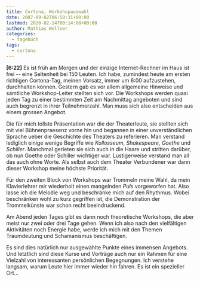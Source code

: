 ```yaml
---
title: Cortona, Workshopauswahl
date: 2007-09-02T06:50:31+00:00
lastmod: 2020-02-14T00:14:08+00:00
author: Mathias Wellner
categories:
  - tagebuch
tags:
  - cortona
---
```

**[6:22]** Es ist früh am Morgen und der einzige Internet-Rechner im Haus ist frei -- eine Seltenheit bei 150 Leuten. Ich habe, zumindest heute am ersten richtigen Cortona-Tag, meinen Vorsatz, immer um 6:00 aufzustehen, durchhalten können. Gestern gab es vor allem allgemeine Hinweise und sämtliche Workshop-Leiter stellten sich vor. Die Workshops werden quasi jeden Tag zu einer bestimmten Zeit am Nachmittag angeboten und sind auch begrenzt in ihrer Teilnehmerzahl. Man muss sich also entscheiden aus einem grossen Angebot.
<!--more-->

Die für mich tollste Präsentation war die der Theaterleute, sie stellten sich mit viel Bühnenpraesenz vorne hin und begannen in einer unverständlichen Sprache ueber die Geschichte des Theaters zu referieren. Man verstand lediglich einige wenige Begriffe wie _Kollosseum_, _Shakespeare_, _Goethe_ und _Schiller_. Manchmal gerieten sie sich auch in die Haare und stritten darüber, ob nun Goethe oder Schiller wichtiger war. Lustigerweise verstand man all das auch ohne Worte. Als selbst auch dem Theater Verbundener war dann dieser Workshop meine höchste Priorität.

Für den zweiten Block von Workshops war Trommeln meine Wahl, da mein Klavierlehrer mir wiederholt einen mangelnden _Puls_ vorgeworfen hat. Also lasse ich die Melodie weg und beschränke mich auf den Rhythmus. Wobei beschränken wohl zu kurz gegriffen ist, die Demonstration der Trommelkünste war schon recht beeindruckend.

Am Abend jeden Tages gibt es dann noch theoretische Workshops, die aber meist nur zwei oder drei Tage gehen. Wenn ich also nach den vielfältigen Aktivitäten noch Energie habe, werde ich mich mit den Themen Traumdeutung und Schamanismus beschäftigen.

Es sind dies natürlich nur ausgewählte Punkte eines immensen Angebots. Und letztlich sind diese Kurse und Vorträge auch nur ein Rahmen für eine Vielzahl von interessanten persönlichen Begegnungen. Ich verstehe langsam, warum Leute hier immer wieder hin fahren. Es ist ein spezieller Ort...